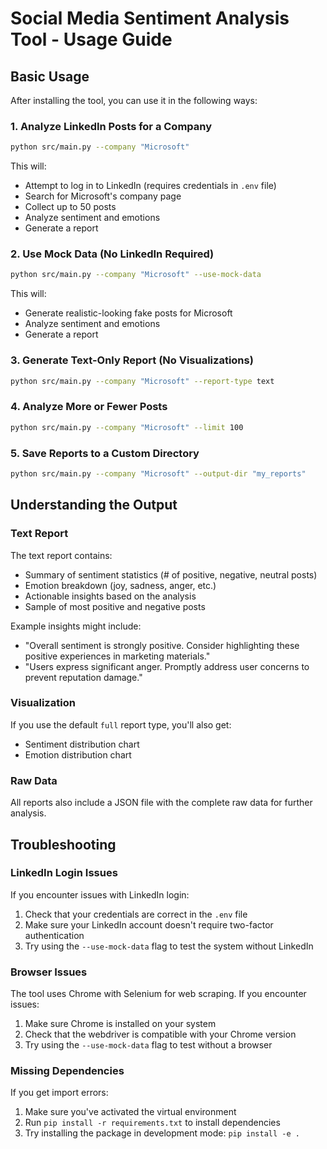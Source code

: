# Social Media Sentiment Analysis Tool - Usage Guide

## Basic Usage

After installing the tool, you can use it in the following ways:

### 1. Analyze LinkedIn Posts for a Company

```bash
python src/main.py --company "Microsoft"
```

This will:
- Attempt to log in to LinkedIn (requires credentials in `.env` file)
- Search for Microsoft's company page
- Collect up to 50 posts
- Analyze sentiment and emotions
- Generate a report

### 2. Use Mock Data (No LinkedIn Required)

```bash
python src/main.py --company "Microsoft" --use-mock-data
```

This will:
- Generate realistic-looking fake posts for Microsoft
- Analyze sentiment and emotions
- Generate a report

### 3. Generate Text-Only Report (No Visualizations)

```bash
python src/main.py --company "Microsoft" --report-type text
```

### 4. Analyze More or Fewer Posts

```bash
python src/main.py --company "Microsoft" --limit 100
```

### 5. Save Reports to a Custom Directory

```bash
python src/main.py --company "Microsoft" --output-dir "my_reports"
```

## Understanding the Output

### Text Report

The text report contains:
- Summary of sentiment statistics (# of positive, negative, neutral posts)
- Emotion breakdown (joy, sadness, anger, etc.)
- Actionable insights based on the analysis
- Sample of most positive and negative posts

Example insights might include:
- "Overall sentiment is strongly positive. Consider highlighting these positive experiences in marketing materials."
- "Users express significant anger. Promptly address user concerns to prevent reputation damage."

### Visualization

If you use the default `full` report type, you'll also get:
- Sentiment distribution chart
- Emotion distribution chart

### Raw Data

All reports also include a JSON file with the complete raw data for further analysis.

## Troubleshooting

### LinkedIn Login Issues

If you encounter issues with LinkedIn login:
1. Check that your credentials are correct in the `.env` file
2. Make sure your LinkedIn account doesn't require two-factor authentication
3. Try using the `--use-mock-data` flag to test the system without LinkedIn

### Browser Issues

The tool uses Chrome with Selenium for web scraping. If you encounter issues:
1. Make sure Chrome is installed on your system
2. Check that the webdriver is compatible with your Chrome version
3. Try using the `--use-mock-data` flag to test without a browser

### Missing Dependencies

If you get import errors:
1. Make sure you've activated the virtual environment
2. Run `pip install -r requirements.txt` to install dependencies
3. Try installing the package in development mode: `pip install -e .` 